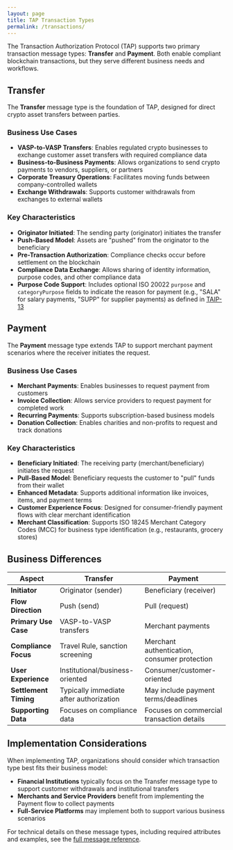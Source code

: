 ```yaml
---
layout: page
title: TAP Transaction Types
permalink: /transactions/
---
```


The Transaction Authorization Protocol (TAP) supports two primary transaction message types: **Transfer** and **Payment**. Both enable compliant blockchain transactions, but they serve different business needs and workflows.

## Transfer

The **Transfer** message type is the foundation of TAP, designed for direct crypto asset transfers between parties.

### Business Use Cases

- **VASP-to-VASP Transfers**: Enables regulated crypto businesses to exchange customer asset transfers with required compliance data
- **Business-to-Business Payments**: Allows organizations to send crypto payments to vendors, suppliers, or partners
- **Corporate Treasury Operations**: Facilitates moving funds between company-controlled wallets
- **Exchange Withdrawals**: Supports customer withdrawals from exchanges to external wallets

### Key Characteristics

- **Originator Initiated**: The sending party (originator) initiates the transfer
- **Push-Based Model**: Assets are "pushed" from the originator to the beneficiary
- **Pre-Transaction Authorization**: Compliance checks occur before settlement on the blockchain
- **Compliance Data Exchange**: Allows sharing of identity information, purpose codes, and other compliance data
- **Purpose Code Support**: Includes optional ISO 20022 `purpose` and `categoryPurpose` fields to indicate the reason for payment (e.g., "SALA" for salary payments, "SUPP" for supplier payments) as defined in [TAIP-13](/TAIPs/taip-13.md)

## Payment

The **Payment** message type extends TAP to support merchant payment scenarios where the receiver initiates the request.

### Business Use Cases

- **Merchant Payments**: Enables businesses to request payment from customers
- **Invoice Collection**: Allows service providers to request payment for completed work
- **Recurring Payments**: Supports subscription-based business models
- **Donation Collection**: Enables charities and non-profits to request and track donations

### Key Characteristics

- **Beneficiary Initiated**: The receiving party (merchant/beneficiary) initiates the request
- **Pull-Based Model**: Beneficiary requests the customer to "pull" funds from their wallet
- **Enhanced Metadata**: Supports additional information like invoices, items, and payment terms
- **Customer Experience Focus**: Designed for consumer-friendly payment flows with clear merchant identification
- **Merchant Classification**: Supports ISO 18245 Merchant Category Codes (MCC) for business type identification (e.g., restaurants, grocery stores)

## Business Differences

| Aspect | Transfer | Payment |
|--------|----------|---------------|
| **Initiator** | Originator (sender) | Beneficiary (receiver) |
| **Flow Direction** | Push (send) | Pull (request) |
| **Primary Use Case** | VASP-to-VASP transfers | Merchant payments |
| **Compliance Focus** | Travel Rule, sanction screening | Merchant authentication, consumer protection |
| **User Experience** | Institutional/business-oriented | Consumer/customer-oriented |
| **Settlement Timing** | Typically immediate after authorization | May include payment terms/deadlines |
| **Supporting Data** | Focuses on compliance data | Focuses on commercial transaction details |

## Implementation Considerations

When implementing TAP, organizations should consider which transaction type best fits their business model:

- **Financial Institutions** typically focus on the Transfer message type to support customer withdrawals and institutional transfers
- **Merchants and Service Providers** benefit from implementing the Payment flow to collect payments
- **Full-Service Platforms** may implement both to support various business scenarios

For technical details on these message types, including required attributes and examples, see the [full message reference](/messages/#transaction-message).
